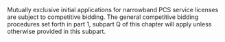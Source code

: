 Mutually exclusive initial applications for narrowband PCS service licenses are subject to competitive bidding. The general competitive bidding procedures set forth in part 1, subpart Q of this chapter will apply unless otherwise provided in this subpart.

